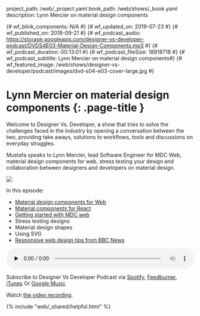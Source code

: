 project_path: /web/_project.yaml
book_path: /web/shows/_book.yaml
description: Lynn Mercier on material design components

{# wf_blink_components: N/A #}
{# wf_updated_on: 2019-07-23 #}
{# wf_published_on: 2018-09-21 #}
{# wf_podcast_audio: https://storage.googleapis.com/designer-vs-developer-podcast/DVDS4E03-Material-Design-Components.mp3 #}
{# wf_podcast_duration: 00:13:01 #}
{# wf_podcast_fileSize: 18918718 #}
{# wf_podcast_subtitle: Lynn Mercier on material design components#}
{# wf_featured_image: /web/shows/designer-vs-developer/podcast/images/dvd-s04-e03-cover-large.jpg #}


# Lynn Mercier on material design components {: .page-title }

Welcome to Designer Vs. Developer, a show that tries to solve the
challenges faced in the industry by opening a conversation between
the two, providing take aways, solutions to workflows, tools and
discussions on everyday struggles.

Mustafa speaks to Lynn Mercier, lead Software Engineer for MDC Web, 
material design components for web, stress testing your design 
and collaboration between designers and developers on material design. 


<img class="attempt-right"
  src="/web/shows/designer-vs-developer/podcast/images/dvd-s04-e03-cover.jpg">
  
In this episode:

* [Material design components for Web](http://bit.ly/2MOnp3Y)
* [Material components for React](http://bit.ly/2O2W9Dg)
* [Getting started with MDC web](http://bit.ly/2MN47vT)
* Stress testing designs
* Material design shapes
* Using SVG
* [Responsive web design tips from BBC News](https://muss.me/2pqlSI4)


<audio style="width: 100%" controls preload="none" 
src="https://storage.googleapis.com/designer-vs-developer-podcast/DVDS4E03-Material-Design-Components.mp3">

Subscribe to Designer Vs Developer Podcast via
<a href="http://bit.ly/MustafaOnSpotify">Spotify</a>,
<a href="https://goo.gl/USHXv8">Feedburner</a>,
<a href="https://goo.gl/1E9U0G">iTunes</a> Or
<a href="https://goo.gl/qCBlST">Google Music</a>

Watch <a href="https://www.youtube.com/playlist?list=PLNYkxOF6rcIC60856GnLEV5GQXMxc9ByJ">
the video recording</a>.

{% include "web/_shared/helpful.html" %}